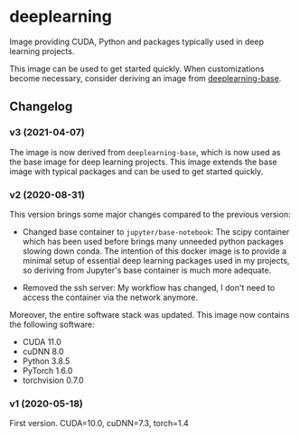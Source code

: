 # deeplearning

Image providing CUDA, Python and packages typically used in deep learning projects.

This image can be used to get started quickly. When customizations become necessary, consider deriving an image from [deeplearning-base](../deeplearning-base/README.md).


## Changelog

### v3 (2021-04-07)
The image is now derived from `deeplearning-base`, which is now used as the base image for deep learning projects. This image extends the base image with typical packages and can be used to get started quickly.


### v2 (2020-08-31)
This version brings some major changes compared to the previous version:

- Changed base container to `jupyter/base-notebook`: The scipy container which
  has been used before brings many unneeded python packages slowing down conda.
  The intention of this docker image is to provide a minimal setup of
  essential deep learning packages used in my projects, so deriving from
  Jupyter's base container is much more adequate.

- Removed the ssh server: My workflow has changed, I don't need to access the
  container via the network anymore.

Moreover, the entire software stack was updated. This image now contains the
following software:

- CUDA 11.0
- cuDNN 8.0
- Python 3.8.5
- PyTorch 1.6.0
- torchvision 0.7.0


### v1 (2020-05-18)
First version. CUDA=10.0, cuDNN=7.3, torch=1.4
